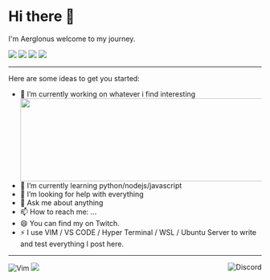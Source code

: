 # Hi there 👋
I'm Aerglonus welcome to my journey. 
<p>
 <a href="https://twitch.tv/Aerglonus"><img src="https://img.shields.io/badge/twitch-9146FF.svg?style=for-the-badge&logo=twitch&logoColor=white"/></a>
 <a href="https://instagram.com/Aerglonus"><img src="https://img.shields.io/badge/instagram-E4405F.svg?style=for-the-badge&logo=instagram&logoColor=white"/></a>
  <a href="https://www.linkedin.com/in/caleb-contreras-8a41764b/"><img src="https://img.shields.io/badge/linkedin-0077B5.svg?style=for-the-badge&logo=linkedin&logoColor=white"/></a>
 <a href="https://twitter.com/Aerglonus"><img src="https://img.shields.io/badge/twitter-1DA1F2.svg?style=for-the-badge&logo=twitter&logoColor=white"/></a> 
</p>

* * *
<!--
**Aerglonus/Aerglonus** is a ✨ _special_ ✨ repository because its `README.md` (this file) appears on your GitHub profile. -->

Here are some ideas to get you started: 
- 🔭 I’m currently working on whatever i find interesting  <img align="right"  width="490" height="165" src="https://github-readme-stats.vercel.app/api?username=Aerglonus&show_icons=true&theme=buefy"/>
- 🌱 I’m currently learning python/nodejs/javascript      
- 🤔 I’m looking for help with everything
- 💬 Ask me about anything  
- 📫 How to reach me: ...
- 😄 You can find my on Twitch. 
- ⚡ I use VIM / VS CODE / Hyper Terminal / WSL / Ubuntu Server to write and test everything I post here. 
____________

  <a href="https://discord.gg/FHk84xf"> <img alt="Discord" align="right" src="https://img.shields.io/badge/%3CServer%3E%20-%237289DA.svg?&style=for-the-badge&logo=discord&logoColor=white"/> </a> 
  <img alt="Vim" src="https://img.shields.io/badge/VIM%20-%2311AB00.svg?&style=for-the-badge&logo=vim&logoColor=white"/>
  <a href="https://gitlab.com/Aerglonus"><img src="https://img.shields.io/badge/-GitLab-FCA121?style=flat-square&logo=gitlab"/></a>

